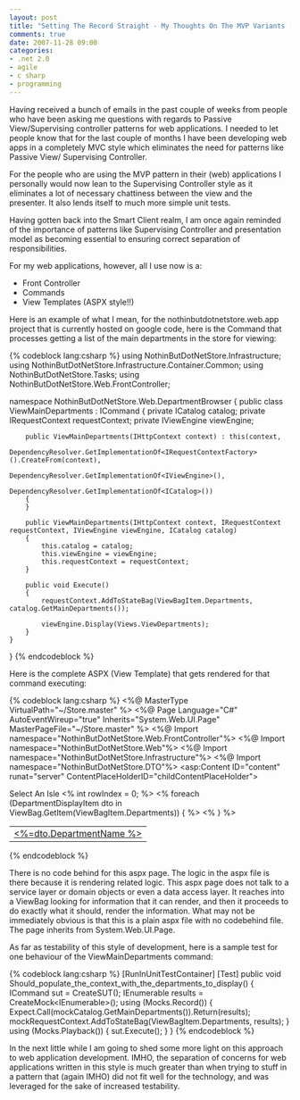 ```yaml
---
layout: post
title: "Setting The Record Straight - My Thoughts On The MVP Variants (for web applications)"
comments: true
date: 2007-11-28 09:00
categories:
- .net 2.0
- agile
- c sharp
- programming
---
```


Having received a bunch of emails in the past couple of weeks from people who have been asking me questions with regards to Passive View/Supervising controller patterns for web applications. I needed to let people know that for the last couple of months I have been developing web apps in a completely MVC style which eliminates the need for patterns like Passive View/ Supervising Controller.

For the people who are using the MVP pattern in their (web) applications I personally would now lean to the Supervising Controller style as it eliminates a lot of necessary chattiness between the view and the presenter. It also lends itself to much more simple unit tests.

Having gotten back into the Smart Client realm, I am once again reminded of the importance of patterns like Supervising Controller and presentation model as becoming essential to ensuring correct separation of responsibilities. 

For my web applications, however, all I use now is a:

* Front Controller
* Commands
* View Templates (ASPX style!!)

Here is an example of what I mean, for the nothinbutdotnetstore.web.app project that is currently hosted on google code, here is the Command that processes getting a list of the main departments in the store for viewing:

{% codeblock lang:csharp %}
using NothinButDotNetStore.Infrastructure;
using NothinButDotNetStore.Infrastructure.Container.Common;
using NothinButDotNetStore.Tasks;
using NothinButDotNetStore.Web.FrontController;

namespace NothinButDotNetStore.Web.DepartmentBrowser
{
    public class ViewMainDepartments : ICommand
    {
        private ICatalog catalog;
        private IRequestContext requestContext;
        private IViewEngine viewEngine;


        public ViewMainDepartments(IHttpContext context) : this(context,
                                                                DependencyResolver.GetImplementationOf<IRequestContextFactory>().CreateFrom(context),
                                                                DependencyResolver.GetImplementationOf<IViewEngine>(),
                                                                DependencyResolver.GetImplementationOf<ICatalog>())
        {
        }

        public ViewMainDepartments(IHttpContext context, IRequestContext requestContext, IViewEngine viewEngine, ICatalog catalog)
        {
            this.catalog = catalog;
            this.viewEngine = viewEngine;
            this.requestContext = requestContext;
        }

        public void Execute()
        {
            requestContext.AddToStateBag(ViewBagItem.Departments, catalog.GetMainDepartments());

            viewEngine.Display(Views.ViewDepartments);
        }
    }
}
{% endcodeblock %}

Here is the complete ASPX (View Template) that gets rendered for that command executing:

{% codeblock lang:csharp %}
<%@ MasterType VirtualPath="~/Store.master" %> 
<%@ Page Language="C#" AutoEventWireup="true" Inherits="System.Web.UI.Page"  MasterPageFile="~/Store.master" %> 
<%@ Import namespace="NothinButDotNetStore.Web.FrontController"%> 
<%@ Import namespace="NothinButDotNetStore.Web"%> 
<%@ Import namespace="NothinButDotNetStore.Infrastructure"%> 
<%@ Import namespace="NothinButDotNetStore.DTO"%> 
<asp:Content ID="content" runat="server" ContentPlaceHolderID="childContentPlaceHolder">  
  <p class="ListHead">Select An Isle  
  <table>  
    <% int rowIndex = 0; %>  
    <% foreach (DepartmentDisplayItem dto in ViewBag.GetItem(ViewBagItem.Departments)) 
    { 
    %>  
     <tr class='<%=(rowIndex++ %2 ==0 ? "nonShadedRow" : "shadedRow" ) %>'> 
      <td>   
        <a href='<%= Url.ToBeProcessedBy(CommandNames.ViewSubDepartments).AddPayloadValue(PayloadKeys.DepartmentId,dto.Id).Build() %>'>  <%=dto.DepartmentName %>  </a>  
      </td>  
     </tr>  
    <% 
    } 
    %> 
  </table> 
</asp:Content>
{% endcodeblock %}


There is no code behind for this aspx page. The logic in the aspx file is there because it is rendering related logic. This aspx page does not talk to a service layer or domain objects or even a data access layer. It reaches into a ViewBag looking for information that it can render, and then it proceeds to do exactly what it should, render the information. What may not be immediately obvious is that this is a plain aspx file with no codebehind file. The page inherits from System.Web.UI.Page.

As far as testability of this style of development, here is a sample test for one behaviour of the ViewMainDepartments command:

{% codeblock lang:csharp %}
[RunInUnitTestContainer] 
[Test] 
public void Should_populate_the_context_with_the_departments_to_display() 
{
  ICommand sut = CreateSUT<ViewMainDepartments>();
  IEnumerable<DepartmentDisplayItem> results = CreateMock<IEnumerable<DepartmentDisplayItem>>(); using (Mocks.Record()) 
  {
    Expect.Call(mockCatalog.GetMainDepartments()).Return(results);
    mockRequestContext.AddToStateBag(ViewBagItem.Departments, results);
  }
  using (Mocks.Playback()) 
  {
    sut.Execute();
  }
}
{% endcodeblock %}





In the next little while I am going to shed some more light on this approach to web application development. IMHO, the separation of concerns for web applications written in this style is much greater than when trying to stuff in a pattern that (again IMHO) did not fit well for the technology, and was leveraged for the sake of increased testability.



